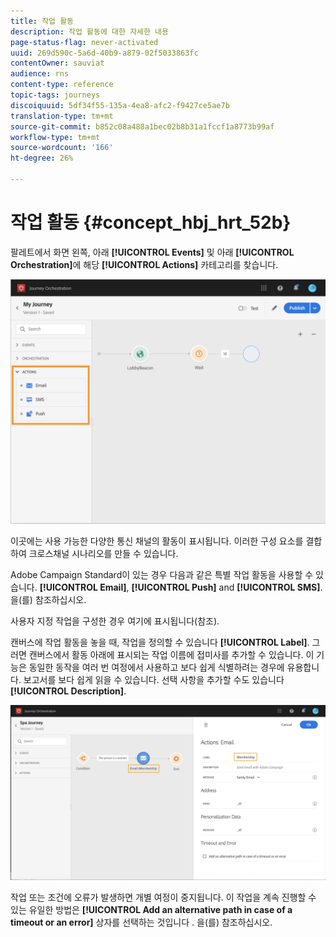 ```yaml
---
title: 작업 활동
description: 작업 활동에 대한 자세한 내용
page-status-flag: never-activated
uuid: 269d590c-5a6d-40b9-a879-02f5033863fc
contentOwner: sauviat
audience: rns
content-type: reference
topic-tags: journeys
discoiquuid: 5df34f55-135a-4ea8-afc2-f9427ce5ae7b
translation-type: tm+mt
source-git-commit: b852c08a488a1bec02b8b31a1fccf1a8773b99af
workflow-type: tm+mt
source-wordcount: '166'
ht-degree: 26%

---
```



# 작업 활동 {#concept_hbj_hrt_52b}

팔레트에서 화면 왼쪽, 아래 **[!UICONTROL Events]** 및 아래 **[!UICONTROL Orchestration]**&#x200B;에 해당 **[!UICONTROL Actions]** 카테고리를 찾습니다.

![](../assets/journey58.png)

이곳에는 사용 가능한 다양한 통신 채널의 활동이 표시됩니다. 이러한 구성 요소를 결합하여 크로스채널 시나리오를 만들 수 있습니다.

Adobe Campaign Standard이 있는 경우 다음과 같은 특별 작업 활동을 사용할 수 있습니다. **[!UICONTROL Email]**, **[!UICONTROL Push]** and **[!UICONTROL SMS]**. [](../building-journeys/using-adobe-campaign-actions.md)을(를) 참조하십시오.

사용자 지정 작업을 구성한 경우 여기에 표시됩니다(참조). [](../building-journeys/using-custom-actions.md)

캔버스에 작업 활동을 놓을 때, 작업을 정의할 수 있습니다 **[!UICONTROL Label]**. 그러면 캔버스에서 활동 아래에 표시되는 작업 이름에 접미사를 추가할 수 있습니다. 이 기능은 동일한 동작을 여러 번 여정에서 사용하고 보다 쉽게 식별하려는 경우에 유용합니다. 보고서를 보다 쉽게 읽을 수 있습니다. 선택 사항을 추가할 수도 있습니다 **[!UICONTROL Description]**.

![](../assets/journey59bis.png)

작업 또는 조건에 오류가 발생하면 개별 여정이 중지됩니다. 이 작업을 계속 진행할 수 있는 유일한 방법은 **[!UICONTROL Add an alternative path in case of a timeout or an error]** 상자를 선택하는 것입니다 . [](../building-journeys/using-the-journey-designer.md#paths)을(를) 참조하십시오.
